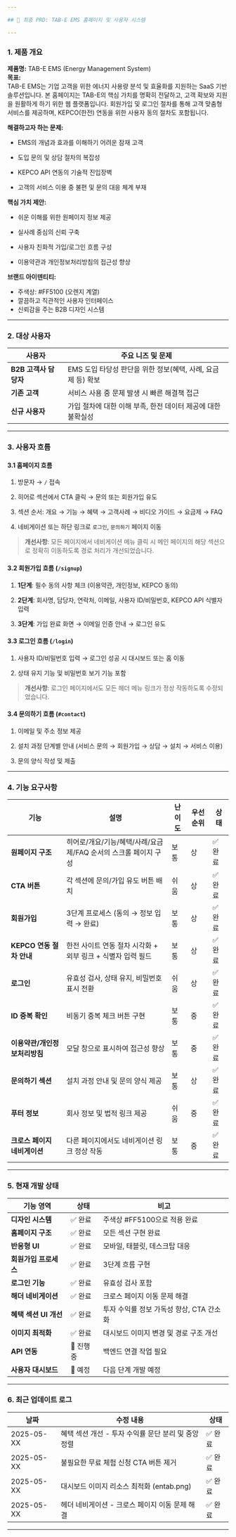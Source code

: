 ```yaml
---

## 📝 최종 PRD: TAB-E EMS 홈페이지 및 사용자 시스템

---
```


### 1. 제품 개요

**제품명:** TAB-E EMS (Energy Management System)  
**목표:**  
TAB-E EMS는 기업 고객을 위한 에너지 사용량 분석 및 효율화를 지원하는 SaaS 기반 솔루션입니다. 본 홈페이지는 TAB-E의 핵심 가치를 명확히 전달하고, 고객 확보와 지원을 원활하게 하기 위한 웹 플랫폼입니다. 회원가입 및 로그인 절차를 통해 고객 맞춤형 서비스를 제공하며, KEPCO(한전) 연동을 위한 사용자 동의 절차도 포함됩니다.

**해결하고자 하는 문제:**

- EMS의 개념과 효과를 이해하기 어려운 잠재 고객
    
- 도입 문의 및 상담 절차의 복잡성
    
- KEPCO API 연동의 기술적 진입장벽
    
- 고객의 서비스 이용 중 불편 및 문의 대응 체계 부재
    

**핵심 가치 제안:**

- 쉬운 이해를 위한 원페이지 정보 제공
    
- 실사례 중심의 신뢰 구축
    
- 사용자 친화적 가입/로그인 흐름 구성
    
- 이용약관과 개인정보처리방침의 접근성 향상

**브랜드 아이덴티티:**
- 주색상: #FF5100 (오렌지 계열)
- 깔끔하고 직관적인 사용자 인터페이스
- 신뢰감을 주는 B2B 디자인 시스템

---

### 2. 대상 사용자

|사용자|주요 니즈 및 문제|
|---|---|
|**B2B 고객사 담당자**|EMS 도입 타당성 판단을 위한 정보(혜택, 사례, 요금제 등) 확보|
|**기존 고객**|서비스 사용 중 문제 발생 시 빠른 해결책 접근|
|**신규 사용자**|가입 절차에 대한 이해 부족, 한전 데이터 제공에 대한 불확실성|

---

### 3. 사용자 흐름

#### 3.1 홈페이지 흐름

1. 방문자 → `/` 접속
    
2. 히어로 섹션에서 CTA 클릭 → 문의 또는 회원가입 유도
    
3. 섹션 순서: 개요 → 기능 → 혜택 → 고객사례 → 비디오 가이드 → 요금제 → FAQ
    
4. 네비게이션 또는 하단 링크로 `로그인`, `문의하기` 페이지 이동

> **개선사항**: 모든 페이지에서 네비게이션 메뉴 클릭 시 메인 페이지의 해당 섹션으로 정확히 이동하도록 경로 처리가 개선되었습니다.
    

#### 3.2 회원가입 흐름 (`/signup`)

1. **1단계**: 필수 동의 사항 체크 (이용약관, 개인정보, KEPCO 동의)
    
2. **2단계**: 회사명, 담당자, 연락처, 이메일, 사용자 ID/비밀번호, KEPCO API 식별자 입력
    
3. **3단계**: 가입 완료 화면 → 이메일 인증 안내 → 로그인 유도
    

#### 3.3 로그인 흐름 (`/login`)

1. 사용자 ID/비밀번호 입력 → 로그인 성공 시 대시보드 또는 홈 이동
    
2. 상태 유지 기능 및 비밀번호 보기 기능 포함

> **개선사항**: 로그인 페이지에서도 모든 헤더 메뉴 링크가 정상 작동하도록 수정되었습니다.
    

#### 3.4 문의하기 흐름 (`#contact`)

1. 이메일 및 주소 정보 제공
    
2. 설치 과정 단계별 안내 (서비스 문의 → 회원가입 → 상담 → 설치 → 서비스 이용)
    
3. 문의 양식 작성 및 제출

---

### 4. 기능 요구사항

|기능|설명|난이도|우선순위|상태|
|---|---|---|---|---|
|**원페이지 구조**|히어로/개요/기능/혜택/사례/요금제/FAQ 순서의 스크롤 페이지 구성|보통|상|✅ 완료|
|**CTA 버튼**|각 섹션에 문의/가입 유도 버튼 배치|쉬움|상|✅ 완료|
|**회원가입**|3단계 프로세스 (동의 → 정보 입력 → 완료)|보통|상|✅ 완료|
|**KEPCO 연동 절차 안내**|한전 사이트 연동 절차 시각화 + 외부 링크 + 식별자 입력 필드|보통|상|✅ 완료|
|**로그인**|유효성 검사, 상태 유지, 비밀번호 표시 전환|쉬움|상|✅ 완료|
|**ID 중복 확인**|비동기 중복 체크 버튼 구현|보통|중|✅ 완료|
|**이용약관/개인정보처리방침**|모달 창으로 표시하여 접근성 향상|보통|중|✅ 완료|
|**문의하기 섹션**|설치 과정 안내 및 문의 양식 제공|보통|상|✅ 완료|
|**푸터 정보**|회사 정보 및 법적 링크 제공|쉬움|중|✅ 완료|
|**크로스 페이지 네비게이션**|다른 페이지에서도 네비게이션 링크 정상 작동|보통|중|✅ 완료|

---

### 5. 현재 개발 상태

|기능 영역|상태|비고|
|---|---|---|
|**디자인 시스템**|✅ 완료|주색상 #FF5100으로 적용 완료|
|**홈페이지 구조**|✅ 완료|모든 섹션 구현 완료|
|**반응형 UI**|✅ 완료|모바일, 태블릿, 데스크탑 대응|
|**회원가입 프로세스**|✅ 완료|3단계 흐름 구현|
|**로그인 기능**|✅ 완료|유효성 검사 포함|
|**해더 네비게이션**|✅ 완료|크로스 페이지 이동 문제 해결|
|**혜택 섹션 UI 개선**|✅ 완료|투자 수익률 정보 가독성 향상, CTA 간소화|
|**이미지 최적화**|✅ 완료|대시보드 이미지 변경 및 경로 구조 개선|
|**API 연동**|🔄 진행중|백엔드 연결 작업 필요|
|**사용자 대시보드**|📅 예정|다음 단계 개발 예정|

---

### 6. 최근 업데이트 로그

|날짜|수정 내용|상태|
|---|---|---|
|2025-05-XX|혜택 섹션 개선 - 투자 수익률 문단 분리 및 중앙 정렬|✅ 완료|
|2025-05-XX|불필요한 무료 체험 신청 CTA 버튼 제거|✅ 완료|
|2025-05-XX|대시보드 이미지 리소스 최적화 (entab.png)|✅ 완료|
|2025-05-XX|헤더 네비게이션 - 크로스 페이지 이동 문제 해결|✅ 완료|

---


